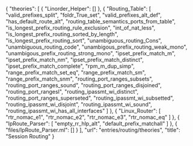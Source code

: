 {
    "theories": [
        {
            "Linorder_Helper": []
        },
        {
            "Routing_Table": [
                "valid_prefixes_split",
                "foldr_True_set",
                "valid_prefixes_alt_def",
                "has_default_route_alt",
                "routing_table_semantics_ports_from_table",
                "is_longest_prefix_routing_rule_exclusion",
                "int_of_nat_less",
                "is_longest_prefix_routing_sorted_by_length",
                "is_longest_prefix_routing_sort",
                "unambiguous_routing_Cons",
                "unambiguous_routing_code",
                "unambigous_prefix_routing_weak_mono",
                "unambigous_prefix_routing_strong_mono",
                "ipset_prefix_match_m",
                "ipset_prefix_match_nm",
                "ipset_prefix_match_distinct",
                "ipset_prefix_match_complete",
                "rpm_m_dup_simp",
                "range_prefix_match_set_eq",
                "range_prefix_match_sm",
                "range_prefix_match_snm",
                "routing_port_ranges_subsets",
                "routing_port_ranges_sound",
                "routing_port_ranges_disjoined",
                "routing_port_rangesI",
                "routing_ipassmt_wi_distinct",
                "routing_port_ranges_superseted",
                "routing_ipassmt_wi_subsetted",
                "routing_ipassmt_wi_disjoint",
                "routing_ipassmt_wi_sound",
                "routing_ipassmt_wi_has_all_interfaces"
            ]
        },
        {
            "Linux_Router": [
                "rtr_nomac_e1",
                "rtr_nomac_e2",
                "rtr_nomac_e3",
                "rtr_nomac_eq"
            ]
        },
        {
            "IpRoute_Parser": [
                "empty_rr_hlp_alt",
                "default_prefix_matchall"
            ]
        },
        {
            "files/IpRoute_Parser.ml": []
        }
    ],
    "url": "entries/routing/theories",
    "title": "Session Routing"
}